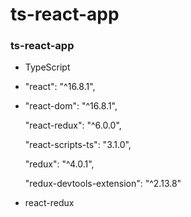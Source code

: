 # ts-react-app
### ts-react-app

 - TypeScript
 - "react": "^16.8.1",
 - "react-dom": "^16.8.1",
   
   "react-redux": "^6.0.0",
   
   "react-scripts-ts": "3.1.0",
   
   "redux": "^4.0.1",
   
   "redux-devtools-extension": "^2.13.8"
 - react-redux
